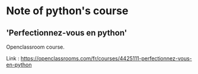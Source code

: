 # Note of python's course

## 'Perfectionnez-vous en python'

Openclassroom course. 

Link : https://openclassrooms.com/fr/courses/4425111-perfectionnez-vous-en-python

